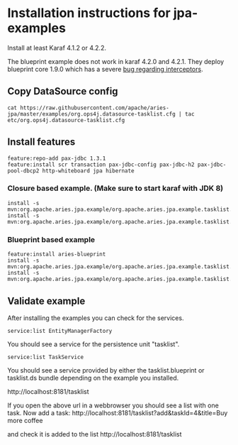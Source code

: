 # Installation instructions for jpa-examples

Install at least Karaf 4.1.2 or 4.2.2.

The blueprint example does not work in karaf 4.2.0 and 4.2.1. They deploy blueprint core 1.9.0 which has a severe [bug regarding
interceptors](https://issues.apache.org/jira/browse/ARIES-1793). 

## Copy DataSource config
```
cat https://raw.githubusercontent.com/apache/aries-jpa/master/examples/org.ops4j.datasource-tasklist.cfg | tac etc/org.ops4j.datasource-tasklist.cfg
```

## Install features
```
feature:repo-add pax-jdbc 1.3.1
feature:install scr transaction pax-jdbc-config pax-jdbc-h2 pax-jdbc-pool-dbcp2 http-whiteboard jpa hibernate
```

### Closure based example. (Make sure to start karaf with JDK 8)
```
install -s mvn:org.apache.aries.jpa.example/org.apache.aries.jpa.example.tasklist.model/2.7.0
install -s mvn:org.apache.aries.jpa.example/org.apache.aries.jpa.example.tasklist.ds/2.7.0
```

### Blueprint based example
```
feature:install aries-blueprint
install -s mvn:org.apache.aries.jpa.example/org.apache.aries.jpa.example.tasklist.model/2.7.0
install -s mvn:org.apache.aries.jpa.example/org.apache.aries.jpa.example.tasklist.blueprint/2.7.0
```

## Validate example

After installing the examples you can check for the services.

```
service:list EntityManagerFactory
```

You should see a service for the persistence unit "tasklist".

```
service:list TaskService
```

You should see a service provided by either the tasklist.blueprint or tasklist.ds bundle depending on the example you installed.

http://localhost:8181/tasklist

If you open the above url in a webbrowser you should see a list with one task.
Now add a task:
http://localhost:8181/tasklist?add&taskId=4&title=Buy more coffee

and check it is added to the list
http://localhost:8181/tasklist
